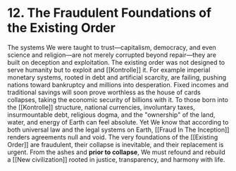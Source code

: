 # 12. The Fraudulent Foundations of the Existing Order

The systems We were taught to trust—capitalism, democracy, and even science and religion—are not merely corrupted beyond repair—they are built on deception and exploitation. The existing order was not designed to serve humanity but to exploit and [[Kontrolle]] it. For example imperial monetary systems, rooted in debt and artificial scarcity, are failing, pushing nations toward bankruptcy and millions into desperation. Fixed incomes and traditional savings will soon prove worthless as the house of cards collapses, taking the economic security of billions with it. To those born into the [[Kontrolle]] structure, national currencies, involuntary taxes, insurmountable debt, religious dogma, and the "ownership" of the land, water, and energy of Earth can feel absolute. Yet We know that according to both universal law and the legal systems on Earth, [[Fraud In The Inception]] renders agreements null and void. The very foundations of the [[Existing Order]] are fraudulent, their collapse is inevitable, and their replacement is urgent. From the ashes and **prior to collapse**, We must refound and rebuild a [[New civilization]] rooted in justice, transparency, and harmony with life.



